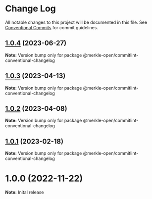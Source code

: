 # Change Log

All notable changes to this project will be documented in this file.
See [Conventional Commits](https://conventionalcommits.org) for commit guidelines.

## [1.0.4](https://github.com/merkle-open/frontend-defaults/compare/@merkle-open/commitlint-conventional-changelog@1.0.3...@merkle-open/commitlint-conventional-changelog@1.0.4) (2023-06-27)

**Note:** Version bump only for package @merkle-open/commitlint-conventional-changelog





## [1.0.3](https://github.com/merkle-open/frontend-defaults/compare/@merkle-open/commitlint-conventional-changelog@1.0.2...@merkle-open/commitlint-conventional-changelog@1.0.3) (2023-04-13)

**Note:** Version bump only for package @merkle-open/commitlint-conventional-changelog





## [1.0.2](https://github.com/merkle-open/frontend-defaults/compare/@merkle-open/commitlint-conventional-changelog@1.0.1...@merkle-open/commitlint-conventional-changelog@1.0.2) (2023-04-08)

**Note:** Version bump only for package @merkle-open/commitlint-conventional-changelog





## [1.0.1](https://github.com/merkle-open/frontend-defaults/compare/@merkle-open/commitlint-conventional-changelog@1.0.0...@merkle-open/commitlint-conventional-changelog@1.0.1) (2023-02-18)

**Note:** Version bump only for package @merkle-open/commitlint-conventional-changelog






# 1.0.0 (2022-11-22)

**Note:** Inital release
